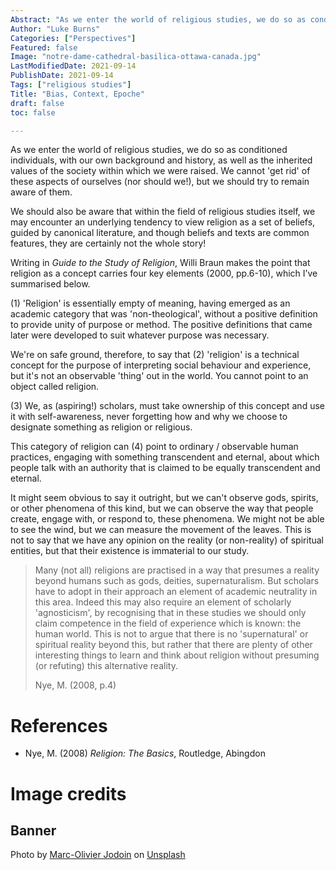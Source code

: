 ```yaml
---
Abstract: "As we enter the world of religious studies, we do so as conditioned individuals, with our own background and history, as well as the inherited values of the society within which we were raised."
Author: "Luke Burns"
Categories: ["Perspectives"]
Featured: false
Image: "notre-dame-cathedral-basilica-ottawa-canada.jpg"
LastModifiedDate: 2021-09-14
PublishDate: 2021-09-14
Tags: ["religious studies"]
Title: "Bias, Context, Epoche"
draft: false
toc: false

---
```

As we enter the world of religious studies, we do so as conditioned individuals, with our own background and history, as well as the inherited values of the society within which we were raised. We cannot 'get rid' of these aspects of ourselves (nor should we!), but we should try to remain aware of them.

We should also be aware that within the field of religious studies itself, we may encounter an underlying tendency to view religion as a set of beliefs, guided by canonical literature, and though beliefs and texts are common features, they are certainly not the whole story!

Writing in *Guide to the Study of Religion*, Willi Braun makes the point that religion as a concept carries four key elements (2000, pp.6-10), which I’ve summarised below.

(1) 'Religion' is essentially empty of meaning, having emerged as an academic category that was 'non-theological', without a positive definition to provide unity of purpose or method. The positive definitions that came later were developed to suit whatever purpose was necessary.

We're on safe ground, therefore, to say that (2) 'religion' is a technical concept for the purpose of interpreting social behaviour and experience, but it's not an observable 'thing' out in the world. You cannot point to an object called religion.

(3) We, as (aspiring!) scholars, must take ownership of this concept and use it with self-awareness, never forgetting how and why we choose to designate something as religion or religious.

This category of religion can (4) point to ordinary / observable human practices, engaging with something transcendent and eternal, about which people talk with an authority that is claimed to be equally transcendent and eternal.

It might seem obvious to say it outright, but we can't observe gods, spirits, or other phenomena of this kind, but we can observe the way that people create, engage with, or respond to, these phenomena. We might not be able to see the wind, but we can measure the movement of the leaves. This is not to say that we have any opinion on the reality (or non-reality) of spiritual entities, but that their existence is immaterial to our study.

>Many (not all) religions are practised in a way that presumes a reality beyond humans such as gods, deities, supernaturalism. But scholars have to adopt in their approach an element of academic neutrality in this area. Indeed this may also require an element of scholarly 'agnosticism', by recognising that in these studies we should only claim competence in the field of experience which is known: the human world. This is not to argue that there is no 'supernatural' or spiritual reality beyond this, but rather that there are plenty of other interesting things to learn and think about religion without presuming (or refuting) this alternative reality.
>
>Nye, M. (2008, p.4)

# References
* Nye, M. (2008) *Religion: The Basics*, Routledge, Abingdon

# Image credits
## Banner
Photo by <a href="https://unsplash.com/@marcojodoin?utm_source=unsplash&utm_medium=referral&utm_content=creditCopyText">Marc-Olivier Jodoin</a> on <a href="https://unsplash.com/s/photos/perspective?utm_source=unsplash&utm_medium=referral&utm_content=creditCopyText">Unsplash</a>